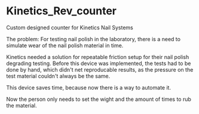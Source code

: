# Kinetics_Rev_counter
Custom designed counter for Kinetics Nail Systems

The problem:
For testing nail polish in the laboratory, there is a need to simulate wear of the nail polish material in time.

Kinetics needed a solution for repeatable friction setup for their nail polish degrading testing. Before this device was implemented, the tests had to be done by hand, which didn't net reproducable results, as the pressure on the test material couldn't always be the same.

This device saves time, because now there is a way to automate it.

Now the person only needs to set the wight and the amount of times to rub the material.

